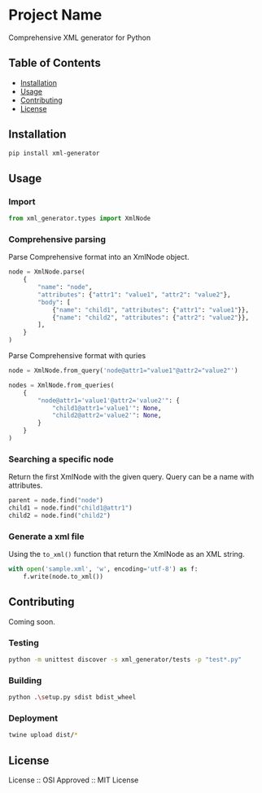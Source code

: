 # Project Name

Comprehensive XML generator for Python

## Table of Contents

- [Installation](#installation)
- [Usage](#usage)
- [Contributing](#contributing)
- [License](#license)

## Installation

```bash
pip install xml-generator
```

## Usage

### Import

```python
from xml_generator.types import XmlNode
```

### Comprehensive parsing

Parse Comprehensive format into an XmlNode object.

```python
node = XmlNode.parse(
    {
        "name": "node",
        "attributes": {"attr1": "value1", "attr2": "value2"},
        "body": [
            {"name": "child1", "attributes": {"attr1": "value1"}},
            {"name": "child2", "attributes": {"attr2": "value2"}},
        ],
    }
)
```

Parse Comprehensive format with quries

```python
node = XmlNode.from_query('node@attr1="value1"@attr2="value2"')
```

```python
nodes = XmlNode.from_queries(
    {
        "node@attr1='value1'@attr2='value2'": {
            "child1@attr1='value1'": None,
            "child2@attr2='value2'": None,
        }
    }
)
```

### Searching a specific node

Return the first XmlNode with the given query. Query can be a name with attributes.

```python
parent = node.find("node")
child1 = node.find("child1@attr1")
child2 = node.find("child2")
```

### Generate a xml file

Using the `to_xml()` function that return the XmlNode as an XML string.

```python
with open('sample.xml', 'w', encoding='utf-8') as f:
    f.write(node.to_xml())
```

## Contributing

Coming soon.

### Testing

```bash
python -m unittest discover -s xml_generator/tests -p "test*.py"
```

### Building

```bash
python .\setup.py sdist bdist_wheel
```

### Deployment

```bash
twine upload dist/*
```

## License

License :: OSI Approved :: MIT License
